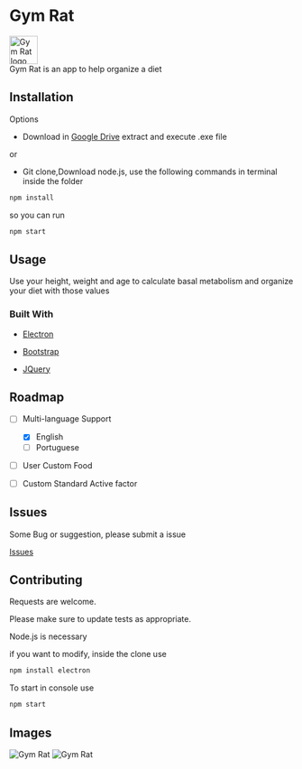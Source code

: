 
# Gym Rat 
<img src="https://i.imgur.com/DSbTPMx.png" alt="Gym Rat logo" style="height: 50; width:50px;"/>
<br>
Gym Rat is an app to help organize a diet

## Installation

Options

* Download in [Google Drive](https://drive.google.com/drive/folders/118sH6zyq-XOKuKHLgtpMFUVwGDoBeVgm?usp=sharing) extract and execute .exe file

or

* Git clone,Download node.js, use the following commands in terminal inside the folder
```bash 
npm install
``` 
so you can run 
```bash 
npm start
```

## Usage

Use your height, weight and age to calculate basal metabolism and organize your diet with those values

### Built With

* [Electron](https://www.electronjs.org/)

* [Bootstrap](https://getbootstrap.com)

* [JQuery](https://jquery.com)

## Roadmap

- [ ] Multi-language Support
    - [x] English
    - [ ] Portuguese
- [ ] User Custom Food
- [ ] Custom Standard Active factor


## Issues

Some Bug or suggestion, please submit a issue

[Issues](https://github.com/Kassiowl/Gym-Rat/issues)

## Contributing
Requests are welcome.

Please make sure to update tests as appropriate.

Node.js is necessary

if you want to modify, inside the clone use 
```bash
npm install electron
```

To start in console use
```bash
npm start
```

## Images

<img src="https://i.imgur.com/qC5nBCO.png" alt="Gym Rat"/>
<img src="https://i.imgur.com/u45b2th.png" alt="Gym Rat"/>

